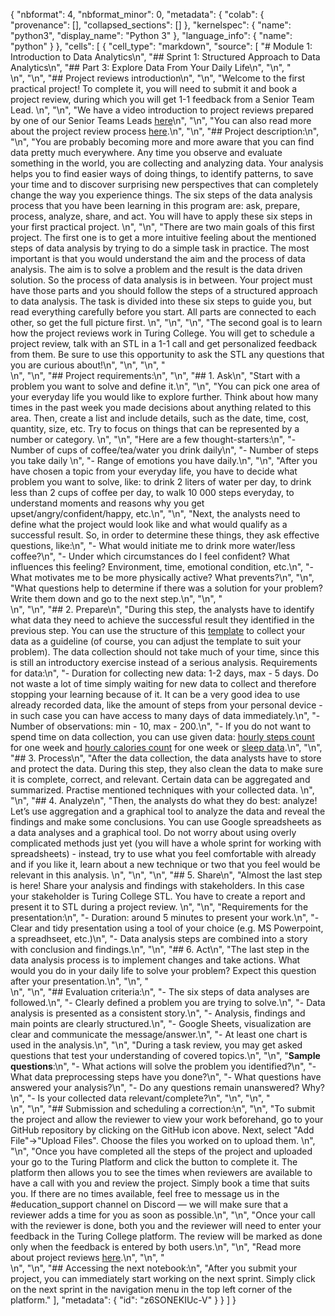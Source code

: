 {
  "nbformat": 4,
  "nbformat_minor": 0,
  "metadata": {
    "colab": {
      "provenance": [],
      "collapsed_sections": []
    },
    "kernelspec": {
      "name": "python3",
      "display_name": "Python 3"
    },
    "language_info": {
      "name": "python"
    }
  },
  "cells": [
    {
      "cell_type": "markdown",
      "source": [
        "# Module 1: Introduction to Data Analytics\n",
        "## Sprint 1: Structured Approach to Data Analytics\n",
        "## Part 3: Explore Data From Your Daily Life\n",
        "\n",
        "<br>\n",
        "\n",
        "## Project reviews introduction\n",
        "\n",
        "Welcome to the first practical project! To complete it, you will need to submit it and book a project review, during which you will get 1-1 feedback from a Senior Team Lead. \n",
        "\n",
        "We have a video introduction to project reviews prepared by one of our Senior Teams Leads [here](https://drive.google.com/file/d/13wdmgJuZmSu5UNMSkBpyT0UIN69Jdysq/view?usp=share_link)\n",
        "\n",
        "You can also read more about the project review process [here](https://turingcollege.atlassian.net/wiki/spaces/DLG/pages/537395951/Peer+expert+reviews+corrections).\n",
        "\n",
        "## Project description:\n",
        "\n",
        "You are probably becoming more and more aware that you can find data pretty much everywhere. Any time you observe and evaluate something in the world, you are collecting and analyzing data. Your analysis helps you to find easier ways of doing things, to identify patterns, to save your time and to discover surprising new perspectives that can completely change the way you experience things. The six steps of the data analysis process that you have been learning in this program are: ask, prepare, process, analyze, share, and act. You will have to apply these six steps in your first practical project. \n",
        "\n",
        "There are two main goals of this first project. The first one is to get a more intuitive feeling about the mentioned steps of data analysis by trying to do a simple task in practice. The most important is that you would understand the aim and the process of data analysis. The aim is to solve a problem and the result is the data driven solution. So the process of data analysis is in between. Your project must have those parts and you should follow the steps of a structured approach to data analysis. The task is divided into these six steps to guide you, but read everything carefully before you start. All parts are connected to each other, so get the full picture first. \n",
        "\n",
        "\n",
        "The second goal is to learn how the project reviews work in Turing College. You will get to schedule a project review, talk with an STL in a 1-1 call and get personalized feedback from them. Be sure to use this opportunity to ask the STL any questions that you are curious about!\n",
        "\n",
        "\n",
        "<br>\n",
        "\n",
        "## Project requirements:\n",
        "\n",
        "## 1. Ask\n",
        "Start with a problem you want to solve and define it.\n",
        "\n",
        "You can pick one area of your everyday life you would like to explore further. Think about how many times in the past week you made decisions about anything related to this area. Then, create a list and include details, such as the date, time, cost, quantity, size, etc. Try to focus on things that can be represented by a number or category. \n",
        "\n",
        "Here are a few thought-starters:\n",
        "- Number of cups of coffee/tea/water you drink daily\n",
        "- Number of steps you take daily \n",
        "- Range of emotions you have daily.\n",
        "\n",
        "After you have chosen a topic from your everyday life, you have to decide what problem you want to solve, like: to drink 2 liters of water per day, to drink less than 2 cups of coffee per day, to walk 10 000 steps everyday, to understand moments and reasons why you get upset/angry/confident/happy, etc.\n",
        "\n",
        "Next, the analysts need to define what the project would look like and what would qualify as a successful result. So, in order to determine these things, they ask effective questions, like:\n",
        "- What would initiate me to drink more water/less coffee?\n",
        "- Under which circumstances do I feel confident? What influences this feeling? Environment, time, emotional condition, etc.\n",
        "- What motivates me to be more physically active? What prevents?\n",
        "\n",
        "What questions help to determine if there was a solution for your problem? Write them down and go to the next step.\n",
        "\n",
        "<br>\n",
        "\n",
        "## 2. Prepare\n",
        "During this step, the analysts have to identify what data they need to achieve the successful result they identified in the previous step. You can use the structure of this [template](https://docs.google.com/document/d/1BEqJuzIOwbLW1cLQNLcOGgnBjso6MIe6/copy) to collect your data as a guideline (of course, you can adjust the template to suit your problem). The data collection should not take much of your time, since this is still an introductory exercise instead of a serious analysis. Requirements for data:\n",
        "- Duration for collecting new data: 1-2 days, max - 5 days. Do not waste a lot of time simply waiting for new data to collect and therefore stopping your learning because of it. It can be a very good idea to use already recorded data, like the amount of steps from your personal device - in such case you can have access to many days of data immediately.\n",
        "- Number of observations: min - 10, max - 200.\n",
        "- If you do not want to spend time on data collection, you can use given data: [hourly steps count](https://docs.google.com/spreadsheets/d/1rZA2tscQvBMKaRploqugYgszPPK9cZaPSTVh5kPaG00/edit?usp=sharing) for one week and [hourly calories count](https://docs.google.com/spreadsheets/d/138olJz-UyNu92OIcI_SOEkzaEVinHm3YRxLr3-qB4j0/edit?usp=sharing) for one week or [sleep data](https://docs.google.com/spreadsheets/d/13Mx1KP_eJxmT4HxzDo74SA7XNV4f4vD4en4FsxFkJq4/edit#gid=951496135).\n",
        "\n",
        "## 3. Process\n",
        "After the data collection, the data analysts have to store and protect the data. During this step, they also clean the data to make sure it is complete, correct, and relevant. Certain data can be aggregated and summarized. Practise mentioned techniques with your collected data. \n",
        "\n",
        "## 4. Analyze\n",
        "Then, the analysts do what they do best: analyze!  Let’s use aggregation and a graphical tool to analyze the data and reveal the findings and make some conclusions. You can use Google spreadsheets as a data analyses and a graphical tool. Do not worry about using overly complicated methods just yet (you will have a whole sprint for working with spreadsheets) - instead, try to use what you feel comfortable with already and if you like it, learn about a new technique or two that you feel would be relevant in this analysis. \n",
        "\n",
        "\n",
        "## 5. Share\n",
        "Almost the last step is here! Share your analysis and findings with stakeholders. In this case your stakeholder is Turing College STL. You have to create a report and present it to STL during a project review. \n",
        "\n",
        "Requirements for the presentation:\n",
        "- Duration: around 5 minutes to present your work.\n",
        "- Clear and tidy presentation using a tool of your choice (e.g. MS Powerpoint, a spreadhseet, etc.)\n",
        "- Data analysis steps are combined into a story with conclusion and findings.\n",
        "\n",
        "## 6. Act\n",
        "The last step in the data analysis process is to implement changes and take actions. What would you do in your daily life to solve your problem? Expect this question after your presentation.\n",
        "\n",
        "<br>\n",
        "\n",
        "## Evaluation criteria:\n",
        "- The six steps of data analyses are followed.\n",
        "- Clearly defined a problem you are trying to solve.\n",
        "- Data analysis is presented as a consistent story.\n",
        "- Analysis, findings and main points are clearly structured.\n",
        "- Google Sheets, visualization are clear and communicate the message/answer.\n",
        "- At least one chart is used in the analysis.\n",
        "\n",
        "During a task review, you may get asked questions that test your understanding of covered topics.\n",
        "\n",
        "**Sample questions**:\n",
        "- What actions will solve the problem you identified?\n",
        "- What data preprocessing steps have you done?\n",
        "- What questions have answered your analysis?\n",
        "- Do any questions remain unanswered? Why?\n",
        "- Is your collected data relevant/complete?\n",
        "\n",
        "\n",
        "<br>\n",
        "\n",
        "## Submission and scheduling a correction:\n",
        "\n",
        "To submit the project and allow the reviewer to view your work beforehand, go to your GitHub repository by clicking on the GitHub icon above. Next, select \"Add File\"->\"Upload Files\". Choose the files you worked on to upload them. \n",
        "\n",
        "Once you have completed all the steps of the project and uploaded your  go to the Turing Platform and click the button to complete it. The platform then allows you to see the times when reviewers are available to have a call with you and review the project. Simply book a time that suits you. If there are no times available, feel free to message us in the #education_support channel on Discord — we will make sure that a reviewer adds a time for you as soon as possible.\n",
        "\n",
        "Once your call with the reviewer is done, both you and the reviewer will need to enter your feedback in the Turing College platform. The review will be marked as done only when the feedback is entered by both users.\n",
        "\n",
        "Read more about project reviews [here](https://turingcollege.atlassian.net/wiki/spaces/DLG/pages/537395951/Peer+expert+reviews+corrections).\n",
        "\n",
        "<br>\n",
        "\n",
        "## Accessing the next notebook:\n",
        "After you submit your project, you can immediately start working on the next sprint. Simply click on the next sprint in the navigation menu in the top left corner of the platform."
      ],
      "metadata": {
        "id": "z6SONEKIUc-V"
      }
    }
  ]
}
